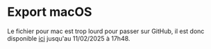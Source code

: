 # Export macOS

Le fichier pour mac est trop lourd pour passer sur GitHub, il est donc disponible [ici](https://www.swisstransfer.com/d/54f171af-f691-4de0-b293-1d270f8f8e2c) jusqu'au 11/02/2025 à 17h48.
